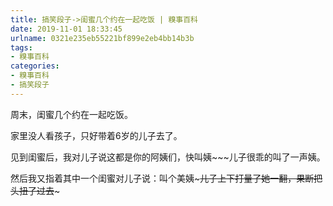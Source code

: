 ```yaml
---
title: 搞笑段子->闺蜜几个约在一起吃饭 | 糗事百科
date: 2019-11-01 18:33:45
urlname: 0321e235eb55221bf899e2eb4bb14b3b
tags: 
- 糗事百科
categories:
- 糗事百科
- 搞笑段子
---
```

周末，闺蜜几个约在一起吃饭。

家里没人看孩子，只好带着6岁的儿子去了。

见到闺蜜后，我对儿子说这都是你的阿姨们，快叫姨~~~儿子很乖的叫了一声姨。

然后我又指着其中一个闺蜜对儿子说：叫个美姨~~~儿子上下打量了她一翻，果断把头扭了过去~~~


